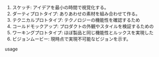 1. スケッチ: アイデアを最小の時間で視覚化する。
2. ダーティプロトタイプ: ありあわせの素材を組み合わせて作る。
3. テクニカルプロトタイプ: テクノロジーの機能性を確認するため
4. コールドモックアップ: プロダクトの外観やスタイルを検証するための
5. ワーキングプロトタイプ: ほぼ製品と同じ機能性とルックスを実現した
6. ビジョンムービー: 現時点で実現不可能なビジョンを示す。

usage
